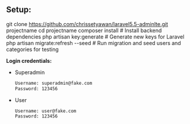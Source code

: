 


## Setup:

git clone https://github.com/chrissetyawan/laravel5.5-adminlte.git projectname
cd projectname
composer install                   # Install backend dependencies
php artisan key:generate           # Generate new keys for Laravel
php artisan migrate:refresh --seed # Run migration and seed users and categories for testing

**Login credentials:**  

- Superadmin
  ```bash
  Username: superadmin@fake.com  
  Password: 123456
  ```

- User
  ```bash
  Username: user@fake.com  
  Password: 123456
  ```
